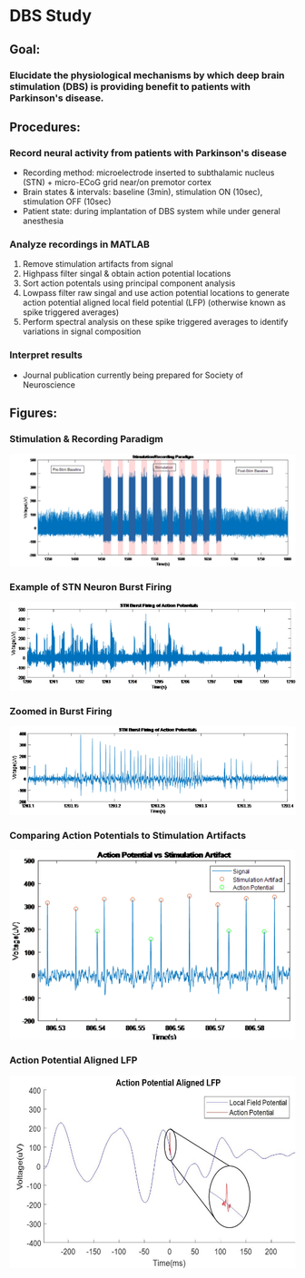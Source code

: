 # DBS Study

## Goal: 
### Elucidate the physiological mechanisms by which deep brain stimulation (DBS) is providing benefit to patients with Parkinson's disease. 

## Procedures:
### Record neural activity from patients with Parkinson's disease 
  - Recording method: microelectrode inserted to subthalamic nucleus (STN) + micro-ECoG grid near/on premotor cortex 
  - Brain states & intervals: baseline (3min), stimulation ON (10sec), stimulation OFF (10sec)
  - Patient state: during implantation of DBS system while under general anesthesia 
### Analyze recordings in MATLAB
1. Remove stimulation artifacts from signal 
2. Highpass filter singal & obtain action potential locations 
3. Sort action potentals using principal component analysis 
4. Lowpass filter raw singal and use action potential locations to generate action potential aligned local field potential (LFP) (otherwise known as spike triggered averages)
5. Perform spectral analysis on these spike triggered averages to identify variations in signal composition 

### Interpret results
- Journal publication currently being prepared for Society of Neuroscience

## Figures:

### Stimulation & Recording Paradigm 

![Stimulation/Recording Paradigm](figures/stim_paradigm.png)

### Example of STN Neuron Burst Firing 

![Burst Firing](figures/burst_firing.png)

### Zoomed in Burst Firing
![Single Complex Burst](figures/single_complex_burst.png)

### Comparing Action Potentials to Stimulation Artifacts 
![Action Potentials vs. Stimulation Artifacts](figures/APs_vs_artifacts.png)

### Action Potential Aligned LFP
![Action Potential Aligned LFP](figures/AP_aligned_LFP.jpg)
